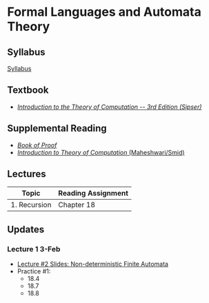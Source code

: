# Formal Languages and Automata Theory

## Syllabus
[Syllabus](syllabus.md)

## Textbook

* *[Introduction to the Theory of Computation -- 3rd Edition (Sipser)](https://www.amazon.com/Introduction-Theory-Computation-Michael-Sipser/dp/113318779X)*

## Supplemental Reading

* [*Book of Proof*](https://www.people.vcu.edu/~rhammack/BookOfProof/BookOfProof.pdf)
* [*Introduction to Theory of Computation* (Maheshwari/Smid)](http://cglab.ca/~michiel/TheoryOfComputation/TheoryOfComputation.pdf)


## Lectures

| Topic                                                          | Reading Assignment |
|----------------------------------------------------------------|--------------------|
| 1. Recursion    | Chapter 18            |

## Updates

### Lecture 1 3-Feb

* [Lecture #2 Slides: Non-deterministic Finite Automata](lectures/Lecture2.pdf)
* Practice #1:
  - 18.4
  - 18.7
  - 18.8

